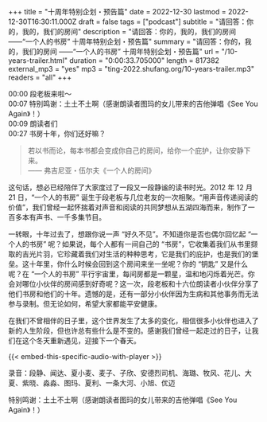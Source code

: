 +++
title = "十周年特别企划・预告篇"
date = 2022-12-30
lastmod = 2022-12-30T16:30:11.000Z
draft = false
tags = ["podcast"]
subtitle = "请回答：你的，我的，我们的房间"
description = "请回答：你的，我的，我们的房间 ——“一个人的书房” 十周年特别企划・预告篇"
summary = "请回答：你的，我的，我们的房间 ——“一个人的书房” 十周年特别企划・预告篇"
url = "/10-years-trailer.html"
duration = "0:00:33.705000"
length = 817382
external_mp3 = "yes"
mp3 = "ting-2022.shufang.org/10-years-trailer.mp3"
readers = "all"
+++

00:00 段老板来啦～  
00:07 特别鸣谢：土土不土啊（感谢朗读者图玛的女儿带来的吉他弹唱《See You Again》！）  
00:09 朗读者们  
00:27 书房十年，你们还好嘛？  

> 若以书而论，每本书都会变成你自己的房间，给你一个庇护，让你安静下来。  
> —— 弗吉尼亚・伍尔夫《一个人的房间》

这句话，想必已经陪伴了大家度过了一段又一段静谧的读书时光。2012 年 12 月 21 日，“一个人的书房” 诞生于段老板与几位老友的一次相聚。“用声音传递阅读的价值”，我们曾经一起怀揣着对声音和阅读的共同梦想从五湖四海而来，制作了一百多本有声书、一千多集节目。

一转眼，十年过去了，想跟你说一声 “好久不见”。不知道你是否也偶尔回忆起 “一个人的书房” 呢？如果说，每个人都有一间自己的 “书房”，它收集着我们从书里撷取的吉光片羽，它珍藏着我们对生活的种种思考，它是我们的庇护，也是我们的堡垒。这十年里，你什么时候会回到这个房间来坐一坐呢？你的 “钥匙” 又是什么呢？在 “一个人的书房” 平行宇宙里，每间房都是一颗星，温和地闪烁着光芒。你会对哪位小伙伴的房间感到好奇呢？这一次，段老板和十六位朗读者小伙伴分享了他们书房和他们的十年。遗憾的是，还有一部分小伙伴因为生病和其他事务而无法参与录制。但无论如何，希望大家都能平安健康。

在我们不曾相伴的日子里，这个世界发生了太多的变化，相信很多小伙伴也进入了新的人生阶段，但也许总有些什么是不变的。感谢我们曾经一起走过的日子，让我们在这个冬天重新遇见，迎接下一个春天。

{{< embed-this-specific-audio-with-player >}}

录音：段静、闻达、夏小麦、麦子、子欣、安德烈司机、海璐、牧风、花儿、大夏、紫晓、淼淼、图玛、夏利、一条大河、小旭、优迈

特别鸣谢：土土不土啊（感谢朗读者图玛的女儿带来的吉他弹唱《See You Again》！）
